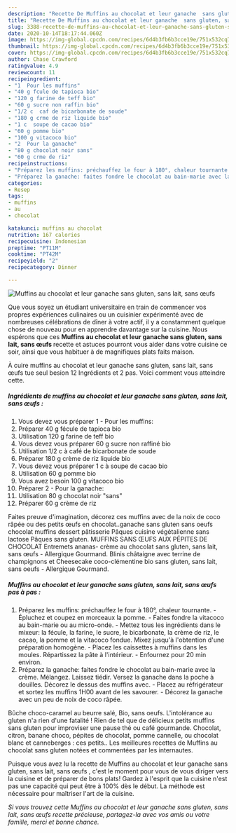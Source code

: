 ```yaml
---
description: "Recette De Muffins au chocolat et leur ganache  sans gluten, sans lait, sans œufs "
title: "Recette De Muffins au chocolat et leur ganache  sans gluten, sans lait, sans œufs "
slug: 3388-recette-de-muffins-au-chocolat-et-leur-ganache-sans-gluten-sans-lait-sans-oufs
date: 2020-10-14T18:17:44.060Z
image: https://img-global.cpcdn.com/recipes/6d4b3fb6b3cce19e/751x532cq70/muffins-au-chocolat-et-leur-ganache-sans-gluten-sans-lait-sans-oeufs-photo-principale-de-la-recette.jpg
thumbnail: https://img-global.cpcdn.com/recipes/6d4b3fb6b3cce19e/751x532cq70/muffins-au-chocolat-et-leur-ganache-sans-gluten-sans-lait-sans-oeufs-photo-principale-de-la-recette.jpg
cover: https://img-global.cpcdn.com/recipes/6d4b3fb6b3cce19e/751x532cq70/muffins-au-chocolat-et-leur-ganache-sans-gluten-sans-lait-sans-oeufs-photo-principale-de-la-recette.jpg
author: Chase Crawford
ratingvalue: 4.9
reviewcount: 11
recipeingredient:
- "1  Pour les muffins"
- "40 g fcule de tapioca bio"
- "120 g farine de teff bio"
- "60 g sucre non raffin bio"
- "1/2 c  caf de bicarbonate de soude"
- "180 g crme de riz liquide bio"
- "1 c  soupe de cacao bio"
- "60 g pomme bio"
- "100 g vitacoco bio"
- "2  Pour la ganache"
- "80 g chocolat noir sans"
- "60 g crme de riz"
recipeinstructions:
- "Préparez les muffins: préchauffez le four à 180°, chaleur tournante. Épluchez et coupez en morceaux la pomme. Faites fondre la vitacoco au bain-marie ou au micro-onde.  Mettez tous les ingrédients dans le mixeur: la fécule, la farine, le sucre, le bicarbonate, la crème de riz, le cacao, la pomme et la vitacoco fondue. Mixez jusqu&#39;à l&#39;obtention d&#39;une préparation homogène.  Placez les caissettes à muffins dans les moules. Répartissez la pâte à l&#39;intérieur.  Enfournez pour 20 min environ."
- "Préparez la ganache: faites fondre le chocolat au bain-marie avec la crème. Mélangez. Laissez tiédir. Versez la ganache dans la poche à douilles. Décorez le dessus des muffins avec. Placez au réfrigérateur et sortez les muffins 1H00 avant de les savourer. Décorez la ganache avec un peu de noix de coco râpée."
categories:
- Resep
tags:
- muffins
- au
- chocolat

katakunci: muffins au chocolat 
nutrition: 167 calories
recipecuisine: Indonesian
preptime: "PT11M"
cooktime: "PT42M"
recipeyield: "2"
recipecategory: Dinner

---
```



![Muffins au chocolat et leur ganache  sans gluten, sans lait, sans œufs ](https://img-global.cpcdn.com/recipes/6d4b3fb6b3cce19e/751x532cq70/muffins-au-chocolat-et-leur-ganache-sans-gluten-sans-lait-sans-oeufs-photo-principale-de-la-recette.jpg)

Que vous soyez un étudiant universitaire en train de commencer vos propres expériences culinaires ou un cuisinier expérimenté avec de nombreuses célébrations de dîner à votre actif, il y a constamment quelque chose de nouveau pour en apprendre davantage sur la cuisine. Nous espérons que ces <strong> Muffins au chocolat et leur ganache  sans gluten, sans lait, sans œufs  </strong> recette et astuces pourront vous aider dans votre cuisine ce soir, ainsi que vous habituer à de magnifiques plats faits maison.

<!--inarticleads1-->

À cuire muffins au chocolat et leur ganache  sans gluten, sans lait, sans œufs  tue seul besion 12 Ingrédients et 2 pas. Voici comment vous atteindre cette.

##### Ingrédients de muffins au chocolat et leur ganache  sans gluten, sans lait, sans œufs  :

1. Vous devez vous préparer 1 - Pour les muffins:
1. Préparer 40 g fécule de tapioca bio
1. Utilisation 120 g farine de teff bio
1. Vous devez vous préparer 60 g sucre non raffiné bio
1. Utilisation 1/2 c à café de bicarbonate de soude
1. Préparer 180 g crème de riz liquide bio
1. Vous devez vous préparer 1 c à soupe de cacao bio
1. Utilisation 60 g pomme bio
1. Vous avez besoin 100 g vitacoco bio
1. Préparer 2 - Pour la ganache:
1. Utilisation 80 g chocolat noir &#34;sans&#34;
1. Préparer 60 g crème de riz


Faites preuve d&#39;imagination, décorez ces muffins avec de la noix de coco râpée ou des petits œufs en chocolat..ganache sans gluten sans oeufs chocolat muffins dessert pâtisserie Pâques cuisine végétalienne sans lactose Pâques sans gluten. MUFFINS SANS ŒUFS AUX PÉPITES DE CHOCOLAT Entremets ananas- crème au chocolat  sans gluten, sans lait, sans œufs - Allergique Gourmand. Blinis châtaigne avec terrine de champignons et Cheesecake coco-clémentine bio sans gluten, sans lait, sans oeufs - Allergique Gourmand. 

<!--inarticleads2-->

##### Muffins au chocolat et leur ganache  sans gluten, sans lait, sans œufs  pas à pas :

1. Préparez les muffins: préchauffez le four à 180°, chaleur tournante. - Épluchez et coupez en morceaux la pomme. - Faites fondre la vitacoco au bain-marie ou au micro-onde.  - Mettez tous les ingrédients dans le mixeur: la fécule, la farine, le sucre, le bicarbonate, la crème de riz, le cacao, la pomme et la vitacoco fondue. Mixez jusqu&#39;à l&#39;obtention d&#39;une préparation homogène.  - Placez les caissettes à muffins dans les moules. Répartissez la pâte à l&#39;intérieur.  - Enfournez pour 20 min environ.
1. Préparez la ganache: faites fondre le chocolat au bain-marie avec la crème. Mélangez. Laissez tiédir. Versez la ganache dans la poche à douilles. Décorez le dessus des muffins avec. - Placez au réfrigérateur et sortez les muffins 1H00 avant de les savourer. - Décorez la ganache avec un peu de noix de coco râpée.


Bûche choco-caramel au beurre salé, Bio, sans oeufs. L&#39;intolérance au gluten n&#39;a rien d&#39;une fatalité ! Rien de tel que de délicieux petits muffins sans gluten pour improviser une pause thé ou café gourmande. Chocolat, citron, banane choco, pépites de chocolat, pomme cannelle, ou chocolat blanc et canneberges : ces petits.. Les meilleures recettes de Muffins au chocolat sans gluten notées et commentées par les internautes. 

<!--inarticleads1-->

<p>
Puisque vous avez lu la recette de Muffins au chocolat et leur ganache  sans gluten, sans lait, sans œufs , c'est le moment pour vous de vous diriger vers la cuisine et de préparer de bons plats! Gardez à l'esprit que la cuisine n'est pas une capacité qui peut être à 100% dès le début. La méthode est nécessaire pour maîtriser l'art de la cuisine.
</p>

<p>
<i>Si vous trouvez cette Muffins au chocolat et leur ganache  sans gluten, sans lait, sans œufs  recette précieuse, partagez-la avec vos amis ou votre famille, merci et bonne chance.</i>
</p>
